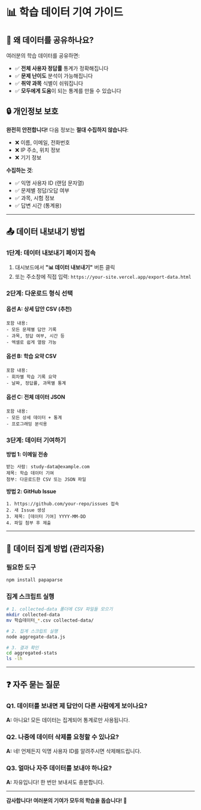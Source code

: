 # 📊 학습 데이터 기여 가이드

## 🤝 왜 데이터를 공유하나요?

여러분의 학습 데이터를 공유하면:

- ✅ **전체 사용자 정답률** 통계가 정확해집니다
- ✅ **문제 난이도** 분석이 가능해집니다
- ✅ **취약 과목** 식별이 쉬워집니다
- ✅ **모두에게 도움**이 되는 통계를 만들 수 있습니다

## 🔒 개인정보 보호

**완전히 안전합니다!** 다음 정보는 **절대 수집하지 않습니다**:

- ❌ 이름, 이메일, 전화번호
- ❌ IP 주소, 위치 정보
- ❌ 기기 정보

**수집하는 것**:

- ✅ 익명 사용자 ID (랜덤 문자열)
- ✅ 문제별 정답/오답 여부
- ✅ 과목, 시험 정보
- ✅ 답변 시간 (통계용)

---

## 📤 데이터 내보내기 방법

### 1단계: 데이터 내보내기 페이지 접속

1. 대시보드에서 **"📊 데이터 내보내기"** 버튼 클릭
2. 또는 주소창에 직접 입력: `https://your-site.vercel.app/export-data.html`

### 2단계: 다운로드 형식 선택

#### 옵션 A: 상세 답안 CSV (추천)
```
포함 내용:
- 모든 문제별 답안 기록
- 과목, 정답 여부, 시간 등
- 엑셀로 쉽게 열람 가능
```

#### 옵션 B: 학습 요약 CSV
```
포함 내용:
- 회차별 학습 기록 요약
- 날짜, 정답률, 과목별 통계
```

#### 옵션 C: 전체 데이터 JSON
```
포함 내용:
- 모든 상세 데이터 + 통계
- 프로그래밍 분석용
```

### 3단계: 데이터 기여하기

**방법 1: 이메일 전송**
```
받는 사람: study-data@example.com
제목: 학습 데이터 기여
첨부: 다운로드한 CSV 또는 JSON 파일
```

**방법 2: GitHub Issue**
```
1. https://github.com/your-repo/issues 접속
2. 새 Issue 생성
3. 제목: [데이터 기여] YYYY-MM-DD
4. 파일 첨부 후 제출
```

---

## 🔧 데이터 집계 방법 (관리자용)

### 필요한 도구
```bash
npm install papaparse
```

### 집계 스크립트 실행
```bash
# 1. collected-data 폴더에 CSV 파일들 모으기
mkdir collected-data
mv 학습데이터_*.csv collected-data/

# 2. 집계 스크립트 실행
node aggregate-data.js

# 3. 결과 확인
cd aggregated-stats
ls -lh
```

---

## ❓ 자주 묻는 질문

### Q1. 데이터를 보내면 제 답안이 다른 사람에게 보이나요?
**A:** 아니요! 모든 데이터는 집계되어 통계로만 사용됩니다.

### Q2. 나중에 데이터 삭제를 요청할 수 있나요?
**A:** 네! 언제든지 익명 사용자 ID를 알려주시면 삭제해드립니다.

### Q3. 얼마나 자주 데이터를 보내야 하나요?
**A:** 자유입니다! 한 번만 보내셔도 충분합니다.

---

**감사합니다! 여러분의 기여가 모두의 학습을 돕습니다!** 🙏